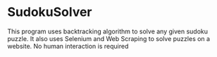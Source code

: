 # SudokuSolver
This program uses backtracking algorithm to solve any given sudoku puzzle. It also uses Selenium and Web Scraping to solve puzzles on a website. No human interaction is required
